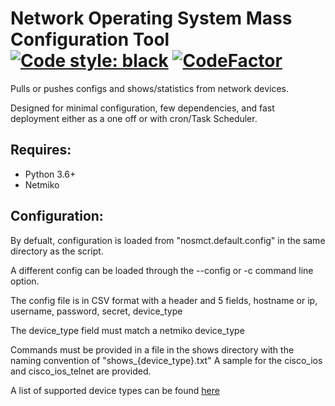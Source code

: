# Network Operating System Mass Configuration Tool [![Code style: black](https://img.shields.io/badge/code%20style-black-000000.svg)](https://github.com/psf/black) [![CodeFactor](https://www.codefactor.io/repository/github/andrewpiroli/nos-mct/badge)](https://www.codefactor.io/repository/github/andrewpiroli/nos-mct)

Pulls or pushes configs and shows/statistics from network devices.

Designed for minimal configuration, few dependencies, and fast deployment either as a one off or with cron/Task Scheduler.


## Requires:

* Python 3.6+
* Netmiko


## Configuration:

By defualt, configuration is loaded from "nosmct.default.config" in the same directory as the script.

A different config can be loaded through the --config or -c command line option.

The config file is in CSV format with a header and 5 fields, hostname or ip, username, password, secret, device_type

The device_type field must match a netmiko device_type

Commands must be provided in a file in the shows directory with the naming convention of "shows_{device_type}.txt" A sample for the cisco_ios and cisco_ios_telnet are provided.

A list of supported device types can be found [here](./PLATFORMS.md)
